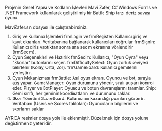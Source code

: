 Projenin Genel Yapısı ve Kodların İşlevleri
Mavi Zafer, C# Windows Forms ve .NET Framework kullanılarak geliştirilmiş bir Battle Ship tarzı deniz savaşı oyunu.

MaviZafer.sln dosyası ile çalıştırablirsiniz.

1. Giriş ve Kullanıcı İşlemleri
frmLogin ve frmRegister: Kullanıcı giriş ve kayıt ekranları. Veritabanına bağlanarak kullanıcıları doğrular.
frmSignIn: Kullanıcı giriş yaptıktan sonra ana seçim ekranına yönlendirir (frmSecim).
2. Oyun Seçenekleri ve Hazırlık
frmSecim: Kullanıcı, "Oyun Oyna" veya "Skorlar" butonlarını seçer.
frmDifficultySelect: Oyun zorluk seviyesi belirlenir (Kolay, Orta, Zor).
frmGameBoard: Kullanıcı gemilerini yerleştirir.
3. Oyun Mekanizması
frmBattle: Asıl oyun ekranı. Oyuncu ve bot, sırayla atış yapar.
GameManager: Oyun durumunu yönetir, sıralı atışları kontrol eder.
Player ve BotPlayer: Oyuncu ve botun davranışlarını tanımlar.
Ship: Gemi sınıfı, her geminin koordinatlarını ve durumunu saklar.
4. Skor Yönetimi
ScoreBoard: Kullanıcının kazandığı puanları gösterir.
Veritabanı (Users ve Scores tabloları): Oyuncuların bilgilerini ve skorlarını saklar.

AYRICA resimler dosya yolu ile eklenmiştir. Düzeltmek için dosya yolunu değiştirmeniz yeterlidir.
